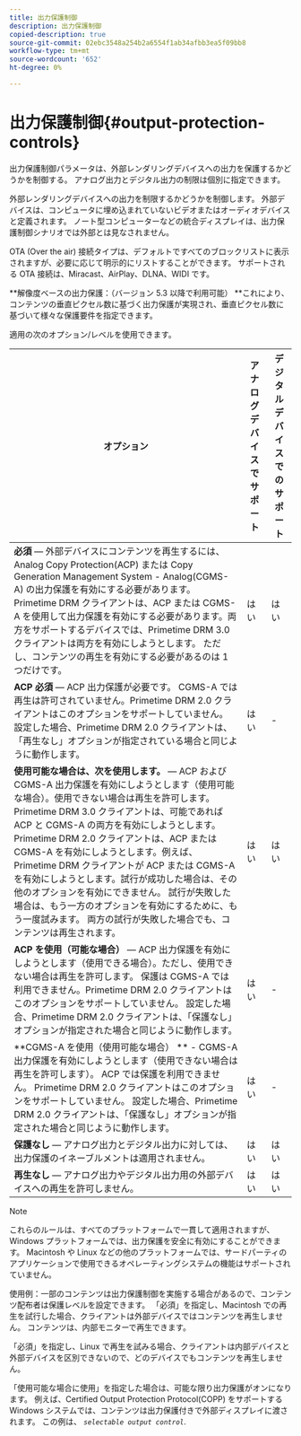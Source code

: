 ```yaml
---
title: 出力保護制御
description: 出力保護制御
copied-description: true
source-git-commit: 02ebc3548a254b2a6554f1ab34afbb3ea5f09bb8
workflow-type: tm+mt
source-wordcount: '652'
ht-degree: 0%

---
```


# 出力保護制御{#output-protection-controls}

出力保護制御パラメータは、外部レンダリングデバイスへの出力を保護するかどうかを制御する。 アナログ出力とデジタル出力の制限は個別に指定できます。

外部レンダリングデバイスへの出力を制限するかどうかを制御します。 外部デバイスは、コンピュータに埋め込まれていないビデオまたはオーディオデバイスと定義されます。 ノート型コンピューターなどの統合ディスプレイは、出力保護制御シナリオでは外部とは見なされません。

OTA (Over the air) 接続タイプは、デフォルトですべてのブロックリストに表示されますが、必要に応じて明示的にリストすることができます。 サポートされる OTA 接続は、Miracast、AirPlay、DLNA、WIDI です。

**解像度ベースの出力保護：（バージョン 5.3 以降で利用可能） **これにより、コンテンツの垂直ピクセル数に基づく出力保護が実現され、垂直ピクセル数に基づいて様々な保護要件を指定できます。

適用の次のオプション/レベルを使用できます。

| オプション | アナログデバイスでサポート | デジタルデバイスでのサポート |
|---|---|---|
| **必須**  — 外部デバイスにコンテンツを再生するには、Analog Copy Protection(ACP) または Copy Generation Management System - Analog(CGMS-A) の出力保護を有効にする必要があります。 Primetime DRM クライアントは、ACP または CGMS-A を使用して出力保護を有効にする必要があります。両方をサポートするデバイスでは、Primetime DRM 3.0 クライアントは両方を有効にしようとします。 ただし、コンテンツの再生を有効にする必要があるのは 1 つだけです。 | はい | はい |
| **ACP 必須** — ACP 出力保護が必要です。 CGMS-A では再生は許可されていません。Primetime DRM 2.0 クライアントはこのオプションをサポートしていません。 設定した場合、Primetime DRM 2.0 クライアントは、「再生なし」オプションが指定されている場合と同じように動作します。 | はい | - |
| **使用可能な場合は、次を使用します。** — ACP および CGMS-A 出力保護を有効にしようとします（使用可能な場合）。使用できない場合は再生を許可します。 Primetime DRM 3.0 クライアントは、可能であれば ACP と CGMS-A の両方を有効にしようとします。 Primetime DRM 2.0 クライアントは、ACP または CGMS-A を有効にしようとします。例えば、Primetime DRM クライアントが ACP または CGMS-A を有効にしようとします。試行が成功した場合は、その他のオプションを有効にできません。 試行が失敗した場合は、もう一方のオプションを有効にするために、もう一度試みます。 両方の試行が失敗した場合でも、コンテンツは再生されます。 | はい | はい |
| **ACP を使用（可能な場合）** — ACP 出力保護を有効にしようとします（使用できる場合）。ただし、使用できない場合は再生を許可します。 保護は CGMS-A では利用できません。Primetime DRM 2.0 クライアントはこのオプションをサポートしていません。 設定した場合、Primetime DRM 2.0 クライアントは、「保護なし」オプションが指定された場合と同じように動作します。 | はい | - |
| **CGMS-A を使用（使用可能な場合） ** - CGMS-A 出力保護を有効にしようとします（使用できない場合は再生を許可します）。 ACP では保護を利用できません。 Primetime DRM 2.0 クライアントはこのオプションをサポートしていません。 設定した場合、Primetime DRM 2.0 クライアントは、「保護なし」オプションが指定された場合と同じように動作します。 | はい | - |
| **保護なし**  — アナログ出力とデジタル出力に対しては、出力保護のイネーブルメントは適用されません。 | はい | はい |
| **再生なし**  — アナログ出力やデジタル出力用の外部デバイスへの再生を許可しません。 | はい | はい |

>[!NOTE]
>
>これらのルールは、すべてのプラットフォームで一貫して適用されますが、Windows プラットフォームでは、出力保護を安全に有効にすることができます。 Macintosh や Linux などの他のプラットフォームでは、サードパーティのアプリケーションで使用できるオペレーティングシステムの機能はサポートされていません。

使用例：一部のコンテンツは出力保護制御を実施する場合があるので、コンテンツ配布者は保護レベルを設定できます。 「必須」を指定し、Macintosh での再生を試行した場合、クライアントは外部デバイスではコンテンツを再生しません。 コンテンツは、内部モニターで再生できます。

「必須」を指定し、Linux で再生を試みる場合、クライアントは内部デバイスと外部デバイスを区別できないので、どのデバイスでもコンテンツを再生しません。

「使用可能な場合に使用」を指定した場合は、可能な限り出力保護がオンになります。 例えば、Certified Output Protection Protocol(COPP) をサポートする Windows システムでは、コンテンツは出力保護付きで外部ディスプレイに渡されます。 この例は、 *`selectable output control`*.
